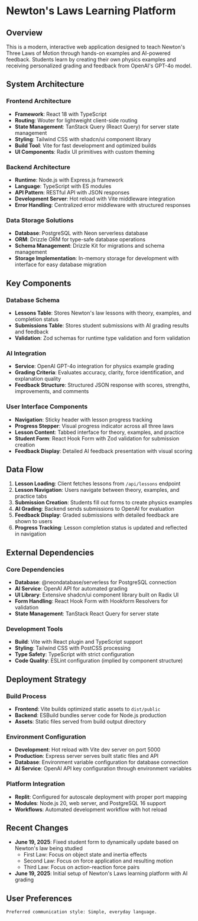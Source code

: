 # Newton's Laws Learning Platform

## Overview

This is a modern, interactive web application designed to teach Newton's Three Laws of Motion through hands-on examples and AI-powered feedback. Students learn by creating their own physics examples and receiving personalized grading and feedback from OpenAI's GPT-4o model.

## System Architecture

### Frontend Architecture
- **Framework**: React 18 with TypeScript
- **Routing**: Wouter for lightweight client-side routing
- **State Management**: TanStack Query (React Query) for server state management
- **Styling**: Tailwind CSS with shadcn/ui component library
- **Build Tool**: Vite for fast development and optimized builds
- **UI Components**: Radix UI primitives with custom theming

### Backend Architecture
- **Runtime**: Node.js with Express.js framework
- **Language**: TypeScript with ES modules
- **API Pattern**: RESTful API with JSON responses
- **Development Server**: Hot reload with Vite middleware integration
- **Error Handling**: Centralized error middleware with structured responses

### Data Storage Solutions
- **Database**: PostgreSQL with Neon serverless database
- **ORM**: Drizzle ORM for type-safe database operations
- **Schema Management**: Drizzle Kit for migrations and schema management
- **Storage Implementation**: In-memory storage for development with interface for easy database migration

## Key Components

### Database Schema
- **Lessons Table**: Stores Newton's law lessons with theory, examples, and completion status
- **Submissions Table**: Stores student submissions with AI grading results and feedback
- **Validation**: Zod schemas for runtime type validation and form validation

### AI Integration
- **Service**: OpenAI GPT-4o integration for physics example grading
- **Grading Criteria**: Evaluates accuracy, clarity, force identification, and explanation quality
- **Feedback Structure**: Structured JSON response with scores, strengths, improvements, and comments

### User Interface Components
- **Navigation**: Sticky header with lesson progress tracking
- **Progress Stepper**: Visual progress indicator across all three laws
- **Lesson Content**: Tabbed interface for theory, examples, and practice
- **Student Form**: React Hook Form with Zod validation for submission creation
- **Feedback Display**: Detailed AI feedback presentation with visual scoring

## Data Flow

1. **Lesson Loading**: Client fetches lessons from `/api/lessons` endpoint
2. **Lesson Navigation**: Users navigate between theory, examples, and practice tabs
3. **Submission Creation**: Students fill out forms to create physics examples
4. **AI Grading**: Backend sends submissions to OpenAI for evaluation
5. **Feedback Display**: Graded submissions with detailed feedback are shown to users
6. **Progress Tracking**: Lesson completion status is updated and reflected in navigation

## External Dependencies

### Core Dependencies
- **Database**: @neondatabase/serverless for PostgreSQL connection
- **AI Service**: OpenAI API for automated grading
- **UI Library**: Extensive shadcn/ui component library built on Radix UI
- **Form Handling**: React Hook Form with Hookform Resolvers for validation
- **State Management**: TanStack React Query for server state

### Development Tools
- **Build**: Vite with React plugin and TypeScript support
- **Styling**: Tailwind CSS with PostCSS processing
- **Type Safety**: TypeScript with strict configuration
- **Code Quality**: ESLint configuration (implied by component structure)

## Deployment Strategy

### Build Process
- **Frontend**: Vite builds optimized static assets to `dist/public`
- **Backend**: ESBuild bundles server code for Node.js production
- **Assets**: Static files served from build output directory

### Environment Configuration
- **Development**: Hot reload with Vite dev server on port 5000
- **Production**: Express server serves built static files and API
- **Database**: Environment variable configuration for database connection
- **AI Service**: OpenAI API key configuration through environment variables

### Platform Integration
- **Replit**: Configured for autoscale deployment with proper port mapping
- **Modules**: Node.js 20, web server, and PostgreSQL 16 support
- **Workflows**: Automated development workflow with hot reload

## Recent Changes

- **June 19, 2025**: Fixed student form to dynamically update based on Newton's law being studied
  - First Law: Focus on object state and inertia effects
  - Second Law: Focus on force application and resulting motion
  - Third Law: Focus on action-reaction force pairs
- **June 19, 2025**: Initial setup of Newton's Laws learning platform with AI grading

## User Preferences

```
Preferred communication style: Simple, everyday language.
```